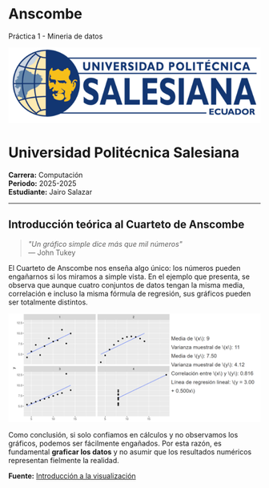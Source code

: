 # Anscombe

Práctica 1 - Mineria de datos

![Logo Universidad Politécnica Salesiana](Assets/logo-ups.png)

# Universidad Politécnica Salesiana

**Carrera:** Computación  
**Periodo:** 2025-2025  
**Estudiante:** Jairo Salazar

---

## Introducción teórica al Cuarteto de Anscombe

> *"Un gráfico simple dice más que mil números"*  
> — John Tukey

El Cuarteto de Anscombe nos enseña algo único: los números pueden engañarnos si los miramos a simple vista. En el ejemplo que presenta, se observa que aunque cuatro conjuntos de datos tengan la misma media, correlación e incluso la misma fórmula de regresión, sus gráficos pueden ser totalmente distintos.

![Imagen Anscombe](Assets/Anscombe.png)

Como conclusión, si solo confiamos en cálculos y no observamos los gráficos, podemos ser fácilmente engañados. Por esta razón, es fundamental **graficar los datos** y no asumir que los resultados numéricos representan fielmente la realidad.


**Fuente:** [Introducción a la visualización](https://tereom.github.io/est-computacional-2018/introducciona-a-visualizacion.html)

